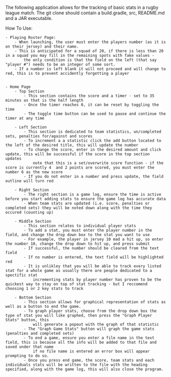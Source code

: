 The following application allows for the tracking of basic stats in a rugby league match.
The git clone should contain a build.gradle, src, README.md and a JAR executable.

How To Use:

    - Playing Roster Page:
        - When launching, the user must enter the players number (as it is on their jersey) and their name.
        - This is anticipated for a squad of 20, if there is less than 20 in a squad you may fill in the remaining spots with fake values -
            the only condition is that the field on the left (that say "player #") needs to be an integer of some sort.
        - If a number is left blank it will not proceed and will change to red, this is to prevent accidently forgetting a player


    - Home Page
        - Top Section
            - This section contains the score and a timer - set to 35 minutes as that is the half length
            - Once the timer reaches 0, it can be reset by toggling the time
            - The toggle time button can be used to pause and continue the timer at any time

        - Left Section
            - This section is dedicated to team statistics, un/completed sets, penalties for/against and scores
            - To increment a a statistic click the add button located to the left of the desired title, this will update the number
            - To change the score, enter in the desired amount and click update, this will be successful if the score in the top section updates
                note that this is a set/overwrite score function - if the score is currently 4  and 2 points are scored, you must enter the number 6 as the new score
            - If you do not enter in a number and press update, the field outline will turn red

        - Right Section
            - The right section is a game log, ensure the time is active before you start adding stats to ensure the game log has accurate data
            - When team stats are updated (i.e. score, penalties or completed sets) they will be noted down along with the time they occured (counting up)

        - Middle Section
            - This section relates to individual player stats
            - To add a stat, you must enter the player number in the field, and change the drop down box to the stat you want to use
            - For example, the player in jersey 10 mad a hit up, so enter the number 10, change the drop down to hit up, and press submit 
            - If successful, the number should be cleared from the text field 
            - If no number is entered, the text field will be highlighted red
            - It is unlikley that you will be able to track every listed stat for a whole game as usually there are people dedicated to a spectific stat
                incrementing stats by player number has proven to be the quickest way to stay on top of stat tracking - but I reccomend choosing 1 or 2 key stats to track

        - Bottom Section
            - This section allows for graphical representation of stats as well as a button to end the game.
            - To graph player stats, choose from the drop down box the type of stat you will like graphed, then press the "Graph Player Stats" button, this 
                will generate a popout with the graph of that statistic
            - The "Graph Game Stats" button will graph the game stats (penalties and completed sets)
            - To end a game, ensure you enter a file name in the text field, this is because all the info will be added to that file and saved under that name
                if no file name is entered an error box will appear prompting to do so.
            - Once you press end game, the score, team stats and each individuals stats will be written to the file with the heading specified, along with the game log, this will also close the program.

        
    
